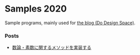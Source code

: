 # Samples 2020
Sample programs, mainly used for [the blog (Do Design Space)](https://sakapon.wordpress.com/).

### Posts
- [数論・素数に関するメソッドを実装する](https://sakapon.wordpress.com/2020/04/30/numerics/)
